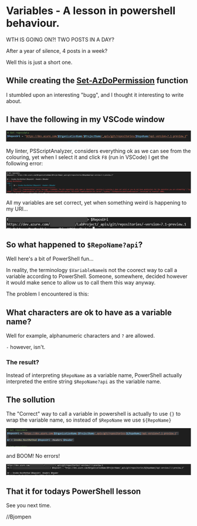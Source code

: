 # Variables - A lesson in powershell behaviour.

WTH IS GOING ON?! TWO POSTS IN A DAY? 

After a year of silence, 4 posts in a week?

Well this is just a short one.

## While creating the [Set-AzDoPermission](posts/holdmydecompiler.md) function

I stumbled upon an interesting "bugg", and I thought it interesting to write about.

## I have the following in my VSCode window

![URL](..\images\variables\a.png)

My linter, PSScriptAnalyzer, considers everything ok as we can see from the colouring, yet when I select it and click `F8` (run in VSCode) I get the following error:

![Error](..\images\variables\b.png)

All my variables are set correct, yet when something weird is happening to my URI...

![Expanded](..\images\variables\c.png)

## So what happened to `$RepoName?api`?

Well here's a bit of PowerShell fun...

In reality, the terminology `$VariableName`is not the coorect way to call a variable according to PowerShell.
Someone, somewhere, decided however it would make sence to allow us to call them this way anyway.

The problem I encountered is this:

## What characters are ok to have as a variable name?

Well for example, alphanumeric characters and `?` are allowed.

`-` however, isn't.

### The result?

Instead of interpreting `$RepoName` as a variable name, PowerShell actually interpreted the entire string `$RepoName?api` as the variable name.

## The sollution

The "Correct" way to call a variable in powershell is actually to use `{}` to wrap the variable name, so instead of `$RepoName` we use `${RepoName}`

![Correct](..\images\variables\d.png)

and BOOM! No errors!

![Working](..\images\variables\e.png)

## That it for todays PowerShell lesson

See you next time.

//Bjompen
